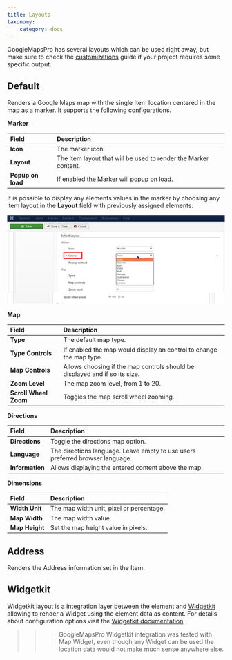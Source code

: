 ```yaml
---
title: Layouts
taxonomy:
    category: docs
---
```


GoogleMapsPro has several layouts which can be used right away, but make sure to check the [customizations](/elements/googlemapspro/advanced/customizations) guide if your project requires some specific output.

## Default

Renders a Google Maps map with the single Item location centered in the map as a marker. It supports the following configurations.

**Marker**

| Field       | Description |
| :---------- | :---------- |
| **Icon** | The marker icon. |
| **Layout** | The Item layout that will be used to render the Marker content. |
| **Popup on load** | If enabled the Marker will popup on load. |

It is possible to display any elements values in the marker by choosing any item layout in the **Layout** field with previously assigned elements: 
 
![Google Maps Pro Element Configuration](marker-layout.png)

**Map**

| Field       | Description |
| :---------- | :---------- |
| **Type** | The default map type. |
| **Type Controls** | If enabled the map would display an control to change the map type. |
| **Map Controls** | Allows choosing if the map controls should be displayed and if so its size. |
| **Zoom Level** | The map zoom level, from 1 to 20. |
| **Scroll Wheel Zoom** | Toggles the map scroll wheel zooming. |

**Directions**

| Field       | Description |
| :---------- | :---------- |
| **Directions** | Toggle the directions map option. |
| **Language** | The directions language. Leave empty to use users preferred browser language. |
| **Information** | Allows displaying the entered content above the map. |

**Dimensions**

| Field       | Description |
| :---------- | :---------- |
| **Width Unit** | The map width unit, pixel or percentage. |
| **Map Width** | The map width value. |
| **Map Height** | Set the map height value in pixels. |

## Address

Renders the Address information set in the Item.

## Widgetkit

Widgetkit layout is a integration layer between the element and [Widgetkit](http://yootheme.com/widgetkit) allowing to render a Widget using the element data as content. For details about configuration options visit the [Widgetkit documentation](http://yootheme.com/widgetkit/documentation).

>>> GoogleMapsPro Widgetkit integration was tested with Map Widget, even though any Widget can be used the location data would not make much sense anywhere else.
